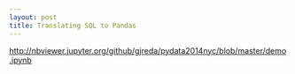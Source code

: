 ```yaml
---
layout: post
title: Translating SQL to Pandas
---
```


http://nbviewer.jupyter.org/github/gjreda/pydata2014nyc/blob/master/demo.ipynb
